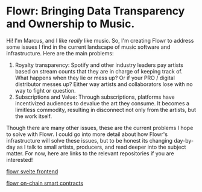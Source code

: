 # Flowr: Bringing Data Transparency and Ownership to Music.
Hi! I'm Marcus, and I like *really* like music. So, I'm creating Flowr to address some issues I find in the current landscape of music software and infrastructure. Here are the main problems:
1. Royalty transparency: Spotify and other industry leaders pay artists based on stream counts that they are in charge of keeping track of. What happens when they lie or mess up? Or if your PRO / digital distributor messes up? Either way artists and collaborators lose with no way to fight or question.
2. Subscriptions and Value: Through subscriptions, platforms have incentivized audiences to devalue the art they consume. It becomes a limitless commodity, resulting in disconnect not only from the artists, but the work itself.

Though there are many other issues, these are the current problems I hope to solve with Flowr. I could go into more detail about how Flowr's infrastructure will solve these issues, but to be honest its changing day-by-day as I talk to small artists, producers, and read deeper into the subject matter. For now, here are links to the relevant repositories if you are interested!

[flowr svelte frontend](https://github.com/marcusnglee/sv-flowr-frontend)

[flowr on-chain smart contracts](https://github.com/marcusnglee/flowr-smart-contract)
